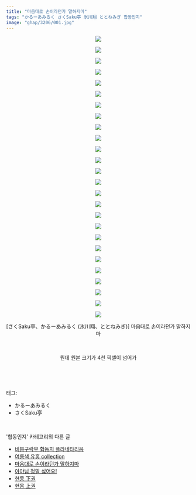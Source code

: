 ```yaml
---
title: "마음대로 손이라던가 말하지마"
tags: "かるーあみるく さくSaku亭 氷川翔 ととねみぎ 합동인지"
image: "ghap/3206/001.jpg"
---
```

<div class="article">
<p style="text-align: center; clear: none; float: none;"><img src="{{ site.nasurl }}/ghap/3206/001.jpg"/></p>
<p style="text-align: center; clear: none; float: none;"><img src="{{ site.nasurl }}/ghap/3206/002.jpg"/></p>
<p style="text-align: center; clear: none; float: none;"><img src="{{ site.nasurl }}/ghap/3206/003.jpg"/></p>
<p style="text-align: center; clear: none; float: none;"><img src="{{ site.nasurl }}/ghap/3206/004.jpg"/></p>
<p style="text-align: center; clear: none; float: none;"><img src="{{ site.nasurl }}/ghap/3206/005.jpg"/></p>
<p style="text-align: center; clear: none; float: none;"><img src="{{ site.nasurl }}/ghap/3206/006.jpg"/></p>
<p style="text-align: center; clear: none; float: none;"><img src="{{ site.nasurl }}/ghap/3206/007.jpg"/></p>
<p style="text-align: center; clear: none; float: none;"><img src="{{ site.nasurl }}/ghap/3206/008.jpg"/></p>
<p style="text-align: center; clear: none; float: none;"><img src="{{ site.nasurl }}/ghap/3206/009.jpg"/></p>
<p style="text-align: center; clear: none; float: none;"><img src="{{ site.nasurl }}/ghap/3206/010.jpg"/></p>
<p style="text-align: center; clear: none; float: none;"><img src="{{ site.nasurl }}/ghap/3206/011.jpg"/></p>
<p style="text-align: center; clear: none; float: none;"><img src="{{ site.nasurl }}/ghap/3206/012.jpg"/></p>
<p style="text-align: center; clear: none; float: none;"><img src="{{ site.nasurl }}/ghap/3206/013.jpg"/></p>
<p style="text-align: center; clear: none; float: none;"><img src="{{ site.nasurl }}/ghap/3206/014.jpg"/></p>
<p style="text-align: center; clear: none; float: none;"><img src="{{ site.nasurl }}/ghap/3206/015.jpg"/></p>
<p style="text-align: center; clear: none; float: none;"><img src="{{ site.nasurl }}/ghap/3206/016.jpg"/></p>
<p style="text-align: center; clear: none; float: none;"><img src="{{ site.nasurl }}/ghap/3206/017.jpg"/></p>
<p style="text-align: center; clear: none; float: none;"><img src="{{ site.nasurl }}/ghap/3206/018.jpg"/></p>
<p style="text-align: center; clear: none; float: none;"><img src="{{ site.nasurl }}/ghap/3206/019.jpg"/></p>
<p style="text-align: center; clear: none; float: none;"><img src="{{ site.nasurl }}/ghap/3206/020.jpg"/></p>
<p style="text-align: center; clear: none; float: none;"><img src="{{ site.nasurl }}/ghap/3206/021.jpg"/></p>
<p style="text-align: center; clear: none; float: none;"><img src="{{ site.nasurl }}/ghap/3206/022.jpg"/></p>
<p style="text-align: center; clear: none; float: none;"><img src="{{ site.nasurl }}/ghap/3206/023.jpg"/></p>
<p style="text-align: center; clear: none; float: none;"><img src="{{ site.nasurl }}/ghap/3206/024.jpg"/></p>
<p style="text-align: center; clear: none; float: none;"><img src="{{ site.nasurl }}/ghap/3206/025.jpg"/></p>
<p style="text-align: center; clear: none; float: none;"><img src="{{ site.nasurl }}/ghap/3206/026.jpg"/></p>
<p style="text-align: center; clear: none; float: none;">[さくSaku亭、かるーあみるく (氷川翔、ととねみぎ)] 마음대로 손이라던가 말하지마</p>
<p style="text-align: center; clear: none; float: none;"><br/></p>
<p style="text-align: center; clear: none; float: none;">뭔데 원본 크기가 4천 픽셀이 넘어가</p>
<p><br/></p>
</div><br/>
<div class="tagTrail">
<p>태그: </p>
<ul>
<li>かるーあみるく</li>
<li>さくSaku亭</li>
</ul>
</div><br/>
<div class="another">
<p>'합동인지' 카테고리의 다른 글</p>
<ul>
<li><a href="/2017-05-15-ghap_3247">비봉구락부 합동지 플라네타리움</a></li>
<li><a href="/2017-05-15-ghap_3246">여름색 유흥 collection</a></li>
<li><a href="/2017-04-20-ghap_3206">마음대로 손이라던가 말하지마</a></li>
<li><a href="/2017-04-20-ghap_3202">아야님 정말 싫어요!</a></li>
<li><a href="/2017-01-10-ghap_3103">현몽 下권</a></li>
<li><a href="/2017-01-10-ghap_3102">현몽 上권</a></li>
</ul>
</div><br/>
<div class="cb_module cb_fluid">
<div class="cb_wrt cb_profile">
</div><!-- commentList close -->
</div><br/>
